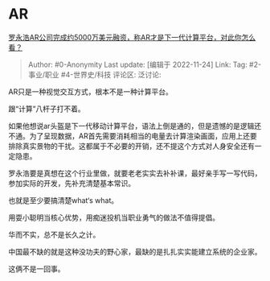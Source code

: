 # AR
[罗永浩AR公司完成约5000万美元融资，称AR才是下一代计算平台，对此你怎么看？](https://www.zhihu.com/question/568365475/answer/2771641450)

> Author: #0-Anonymity
> Last update: [编辑于 2022-11-24]
> Link:
> Tag: #2-事业/职业 #4-世界史/科技
> 评论区:
> 泛讨论:

AR只是一种视觉交互方式，根本不是一种计算平台。

跟“计算”八杆子打不着。

如果他想说ar头盔是下一代移动计算平台，语法上倒是通的，但是遗憾的是逻辑还不通。为了呈现数据，AR首先需要消耗相当的电量去计算渲染画面，应用上还要排除真实景物的干扰。这都属于不必要的开销，还不提这个方式对人身安全还有一定隐患。

罗永浩要是真想在这个行业里做，就要老老实实去补补课，最好亲手写一写代码，参加实际的开发，先补充清楚基本常识。

也就是至少要搞清楚what‘s what。

用耍小聪明当核心优势，用痴迷投机当职业勇气的做法不值得提倡。

华而不实，总不是长久之计。

中国最不缺的就是这种没功夫的野心家，最缺的是扎扎实实能建立系统的企业家。

这俩不是一回事。
